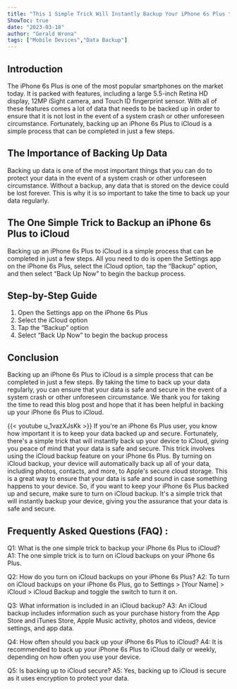 ```yaml
---
title: "This 1 Simple Trick Will Instantly Backup Your iPhone 6s Plus to iCloud!"
ShowToc: true 
date: "2023-03-18"
author: "Gerald Wrona" 
tags: ["Mobile Devices","Data Backup"]
---
```

## Introduction
The iPhone 6s Plus is one of the most popular smartphones on the market today. It is packed with features, including a large 5.5-inch Retina HD display, 12MP iSight camera, and Touch ID fingerprint sensor. With all of these features comes a lot of data that needs to be backed up in order to ensure that it is not lost in the event of a system crash or other unforeseen circumstance. Fortunately, backing up an iPhone 6s Plus to iCloud is a simple process that can be completed in just a few steps. 

## The Importance of Backing Up Data
Backing up data is one of the most important things that you can do to protect your data in the event of a system crash or other unforeseen circumstance. Without a backup, any data that is stored on the device could be lost forever. This is why it is so important to take the time to back up your data regularly. 

## The One Simple Trick to Backup an iPhone 6s Plus to iCloud
Backing up an iPhone 6s Plus to iCloud is a simple process that can be completed in just a few steps. All you need to do is open the Settings app on the iPhone 6s Plus, select the iCloud option, tap the “Backup” option, and then select “Back Up Now” to begin the backup process. 

## Step-by-Step Guide
1. Open the Settings app on the iPhone 6s Plus
2. Select the iCloud option
3. Tap the “Backup” option
4. Select “Back Up Now” to begin the backup process

## Conclusion
Backing up an iPhone 6s Plus to iCloud is a simple process that can be completed in just a few steps. By taking the time to back up your data regularly, you can ensure that your data is safe and secure in the event of a system crash or other unforeseen circumstance. We thank you for taking the time to read this blog post and hope that it has been helpful in backing up your iPhone 6s Plus to iCloud.

{{< youtube u_1vazXJsKk >}} 
If you're an iPhone 6s Plus user, you know how important it is to keep your data backed up and secure. Fortunately, there's a simple trick that will instantly back up your device to iCloud, giving you peace of mind that your data is safe and secure. This trick involves using the iCloud backup feature on your iPhone 6s Plus. By turning on iCloud backup, your device will automatically back up all of your data, including photos, contacts, and more, to Apple's secure cloud storage. This is a great way to ensure that your data is safe and sound in case something happens to your device. So, if you want to keep your iPhone 6s Plus backed up and secure, make sure to turn on iCloud backup. It's a simple trick that will instantly backup your device, giving you the assurance that your data is safe and secure.

## Frequently Asked Questions (FAQ) :
Q1: What is the one simple trick to backup your iPhone 6s Plus to iCloud?
A1: The one simple trick is to turn on iCloud backups on your iPhone 6s Plus.

Q2: How do you turn on iCloud backups on your iPhone 6s Plus?
A2: To turn on iCloud backups on your iPhone 6s Plus, go to Settings > [Your Name] > iCloud > iCloud Backup and toggle the switch to turn it on.

Q3: What information is included in an iCloud backup?
A3: An iCloud backup includes information such as your purchase history from the App Store and iTunes Store, Apple Music activity, photos and videos, device settings, and app data.

Q4: How often should you back up your iPhone 6s Plus to iCloud?
A4: It is recommended to back up your iPhone 6s Plus to iCloud daily or weekly, depending on how often you use your device.

Q5: Is backing up to iCloud secure?
A5: Yes, backing up to iCloud is secure as it uses encryption to protect your data.


